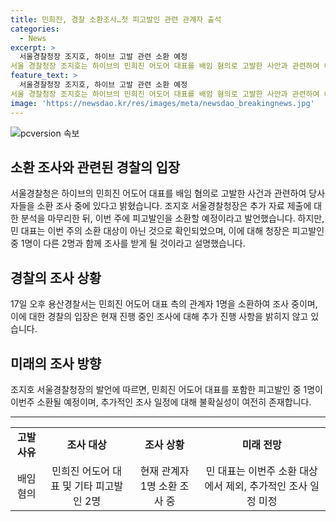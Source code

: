 ```yaml
---
title: 민희진, 경찰 소환조사…첫 피고발인 관련 관계자 출석
categories:
  - News
excerpt: >
  서울경찰청장 조지호, 하이브 고발 관련 소환 예정
서울 경찰청장 조지호는 하이브의 민희진 어도어 대표를 배임 혐의로 고발한 사안과 관련하여 이번 주 소환할 예정이라고 밝혔다. 경찰은 이미 관계자 1명을 소환하여 조사를 벌이고 있으며, 추가 자료를 분석한 뒤 다른 피고발인을 소환할 예정이라고 전했다. 민 대표는 이번 주 소환 대상은 아니며, 나머지 2명 중 1명이 조사를 받을 것으로 알려졌다.
feature_text: >
  서울경찰청장 조지호, 하이브 고발 관련 소환 예정
서울 경찰청장 조지호는 하이브의 민희진 어도어 대표를 배임 혐의로 고발한 사안과 관련하여 이번 주 소환할 예정이라고 밝혔다. 경찰은 이미 관계자 1명을 소환하여 조사를 벌이고 있으며, 추가 자료를 분석한 뒤 다른 피고발인을 소환할 예정이라고 전했다. 민 대표는 이번 주 소환 대상은 아니며, 나머지 2명 중 1명이 조사를 받을 것으로 알려졌다.
image: 'https://newsdao.kr/res/images/meta/newsdao_breakingnews.jpg'
---
```


<p><img src="https://newsdao.kr/res/images/meta/newsdao_breakingnews.jpg" alt="pcversion 속보" /></p>

<h2 data-ke-size="size26">소환 조사와 관련된 경찰의 입장</h2>

<p data-ke-size="size16">서울경찰청은 하이브의 민희진 어도어 대표를 배임 혐의로 고발한 사건과 관련하여 당사자들을 소환 조사 중에 있다고 밝혔습니다. 조지호 서울경찰청장은 추가 자료 제출에 대한 분석을 마무리한 뒤, 이번 주에 피고발인을 소환할 예정이라고 발언했습니다. 하지만, 민 대표는 이번 주의 소환 대상이 아닌 것으로 확인되었으며, 이에 대해 청장은 피고발인 중 1명이 다른 2명과 함께 조사를 받게 될 것이라고 설명했습니다.</p>

<h2 data-ke-size="size26">경찰의 조사 상황</h2>

<p data-ke-size="size16">17일 오후 용산경찰서는 민희진 어도어 대표 측의 관계자 1명을 소환하여 조사 중이며, 이에 대한 경찰의 입장은 현재 진행 중인 조사에 대해 추가 진행 사항을 밝히지 않고 있습니다.</p>

<h2 data-ke-size="size26">미래의 조사 방향</h2>

<p data-ke-size="size16">조지호 서울경찰청장의 발언에 따르면, 민희진 어도어 대표를 포함한 피고발인 중 1명이 이번주 소환될 예정이며, 추가적인 조사 일정에 대해 불확실성이 여전히 존재합니다.</p>

<hr data-ke-size="size16">

<table>
  <tbody>
    <tr>
      <td style="text-align: center; height: 17px;"><b>고발 사유</b></td>
      <td style="text-align: center; height: 17px;"><b>조사 대상</b></td>
      <td style="text-align: center; height: 17px;"><b>조사 상황</b></td>
      <td style="text-align: center; height: 17px;"><b>미래 전망</b></td>
    </tr>
    <tr>
      <td style="text-align: center; height: 17px;">배임 혐의</td>
      <td style="text-align: center; height: 17px;">민희진 어도어 대표 및 기타 피고발인 2명</td>
      <td style="text-align: center; height: 17px;">현재 관계자 1명 소환 조사 중</td>
      <td style="text-align: center; height: 17px;">민 대표는 이번주 소환 대상에서 제외, 추가적인 조사 일정 미정</td>
    </tr>
  </tbody>
</table>

<p data-ke-size="size16">&nbsp;</p>

